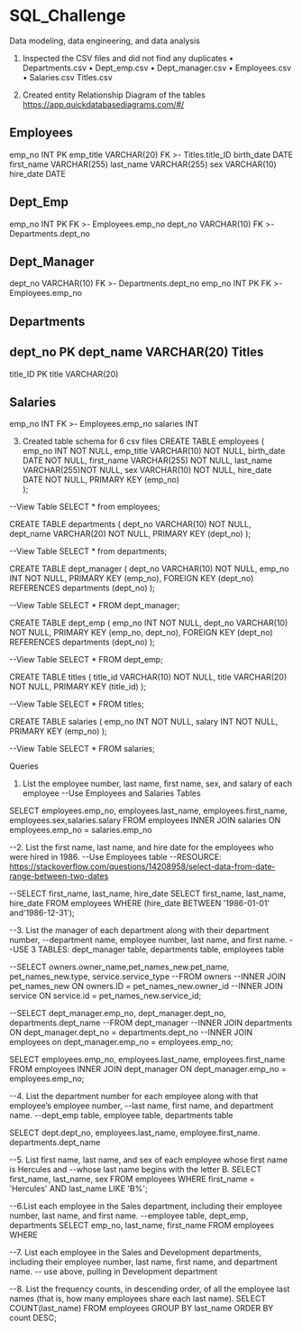 # SQL_Challenge

Data modeling, data engineering, and data analysis

1. Inspected the CSV files and did not find any duplicates
	• Departments.csv
	• Dept_emp.csv
	• Dept_manager.csv
	• Employees.csv
	• Salaries.csv
    Titles.csv

2. Created entity Relationship Diagram of the tables
https://app.quickdatabasediagrams.com/#/

Employees
-
emp_no INT PK
emp_title VARCHAR(20) FK >- Titles.title_ID
birth_date DATE
first_name VARCHAR(255)
last_name VARCHAR(255)
sex VARCHAR(10)
hire_date DATE      

Dept_Emp
-
emp_no INT PK FK >- Employees.emp_no
dept_no VARCHAR(10) FK >- Departments.dept_no

Dept_Manager
-
dept_no VARCHAR(10) FK >- Departments.dept_no
emp_no INT PK FK >- Employees.emp_no

Departments
-
dept_no PK
dept_name VARCHAR(20)
Titles
-
title_ID PK
title VARCHAR(20)

Salaries
-
emp_no INT FK >- Employees.emp_no
salaries INT

3. Created table schema for 6 csv files
CREATE TABLE employees (
	emp_no INT NOT NULL,
	emp_title VARCHAR(10) NOT NULL,
	birth_date DATE NOT NULL,
	first_name VARCHAR(255) NOT NULL,
	last_name VARCHAR(255)NOT NULL,
	sex VARCHAR(10) NOT NULL,
	hire_date DATE NOT NULL,
	PRIMARY KEY (emp_no)	
);

--View Table
SELECT * from employees;

CREATE TABLE departments (
	dept_no VARCHAR(10) NOT NULL,
	dept_name VARCHAR(20) NOT NULL,
	PRIMARY KEY (dept_no)
);

--View Table
SELECT * from departments;

CREATE TABLE dept_manager (
	dept_no VARCHAR(10) NOT NULL,
	emp_no INT NOT NULL,
	PRIMARY KEY (emp_no),
	FOREIGN KEY (dept_no) REFERENCES departments (dept_no)
	);

--View Table
SELECT * FROM dept_manager;

CREATE TABLE dept_emp (
	emp_no INT NOT NULL,
	dept_no VARCHAR(10) NOT NULL,
	PRIMARY KEY (emp_no, dept_no),
	FOREIGN KEY (dept_no) REFERENCES departments (dept_no)
);

--View Table
SELECT * FROM dept_emp;

CREATE TABLE titles (
	title_id VARCHAR(10) NOT NULL,
	title VARCHAR(20) NOT NULL,
	PRIMARY KEY (title_id)
	);
	
--View Table
SELECT * FROM titles;

CREATE TABLE salaries (
	emp_no INT NOT NULL,
	salary INT NOT NULL,
	PRIMARY KEY (emp_no)
	);

--View Table
SELECT * FROM salaries;

Queries
1. List the employee number, last name, first name, sex, and salary of each employee
--Use Employees and Salaries Tables

SELECT employees.emp_no, employees.last_name, employees.first_name, employees.sex,salaries.salary
FROM employees
INNER JOIN salaries ON
employees.emp_no = salaries.emp_no


--2. List the first name, last name, and hire date for the employees who were hired in 1986.
--Use Employees table
--RESOURCE: https://stackoverflow.com/questions/14208958/select-data-from-date-range-between-two-dates

--SELECT first_name, last_name, hire_date
SELECT first_name, last_name, hire_date
FROM employees WHERE
(hire_date BETWEEN '1986-01-01' and'1986-12-31');


--3. List the manager of each department along with their department number, 
     --department name, employee number, last name, and first name.
	--USE 3 TABLES: dept_manager table, departments table, employees table

--SELECT owners.owner_name,pet_names_new.pet_name, pet_names_new.type, service.service_type
--FROM owners
--INNER JOIN pet_names_new ON owners.ID = pet_names_new.owner_id
--INNER JOIN service ON service.id = pet_names_new.service_id;

--SELECT dept_manager.emp_no, dept_manager.dept_no, departments.dept_name
--FROM dept_manager
--INNER JOIN departments ON dept_manager.dept_no = departments.dept_no
--INNER JOIN employees on dept_manager.emp_no = employees.emp_no;

SELECT employees.emp_no, employees.last_name, employees.first_name
FROM employees
INNER JOIN dept_manager ON dept_manager.emp_no = employees.emp_no;

--4. List the department number for each employee along with that employee’s employee number, 
--last name, first name, and department name.
--dept_emp table, employee table, departments table

SELECT dept.dept_no, employees.last_name, employee.first_name. departments.dept_name



--5. List first name, last name, and sex of each employee whose first name is Hercules and 
--whose last name begins with the letter B.
SELECT first_name, last_name, sex
FROM employees
WHERE first_name = 'Hercules'
AND last_name LIKE 'B%';


--6.List each employee in the Sales department, including their employee number, last name, and first name.
--employee table, dept_emp, departments
SELECT emp_no, last_name, first_name
FROM employees
WHERE 


--7. List each employee in the Sales and Development departments, including their employee number, last name, first name, and department name.
-- use above, pulling in Development department


--8. List the frequency counts, in descending order, of all the employee last names (that is, how many employees share each last name).
SELECT COUNT(last_name) FROM employees
GROUP BY last_name
ORDER BY count DESC;